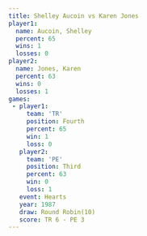 ```yaml
---
title: Shelley Aucoin vs Karen Jones
player1:               
  name: Aucoin, Shelley
  percent: 65          
  wins: 1              
  losses: 0            
player2:               
  name: Jones, Karen   
  percent: 63          
  wins: 0              
  losses: 1            
games:
 - player1:          
     team: 'TR'      
     position: Fourth
     percent: 65     
     win: 1          
     loss: 0         
   player2:         
     team: 'PE'     
     position: Third
     percent: 63    
     win: 0         
     loss: 1        
   event: Hearts        
   year: 1987           
   draw: Round Robin(10)
   score: TR 6 - PE 3   
---
```

